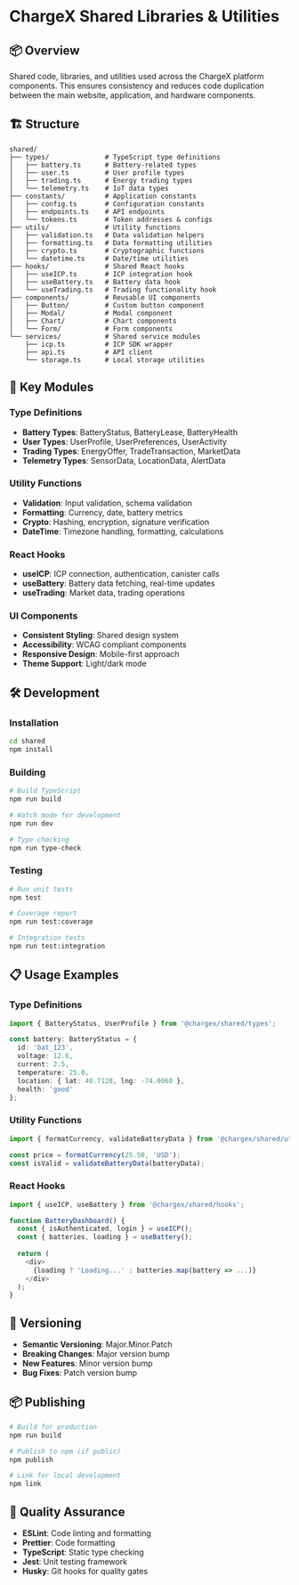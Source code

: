 # ChargeX Shared Libraries & Utilities

## 📦 Overview

Shared code, libraries, and utilities used across the ChargeX platform components. This ensures consistency and reduces code duplication between the main website, application, and hardware components.

## 🏗️ Structure

```
shared/
├── types/              # TypeScript type definitions
│   ├── battery.ts      # Battery-related types
│   ├── user.ts         # User profile types
│   ├── trading.ts      # Energy trading types
│   └── telemetry.ts    # IoT data types
├── constants/          # Application constants
│   ├── config.ts       # Configuration constants
│   ├── endpoints.ts    # API endpoints
│   └── tokens.ts       # Token addresses & configs
├── utils/              # Utility functions
│   ├── validation.ts   # Data validation helpers
│   ├── formatting.ts   # Data formatting utilities
│   ├── crypto.ts       # Cryptographic functions
│   └── datetime.ts     # Date/time utilities
├── hooks/              # Shared React hooks
│   ├── useICP.ts       # ICP integration hook
│   ├── useBattery.ts   # Battery data hook
│   └── useTrading.ts   # Trading functionality hook
├── components/         # Reusable UI components
│   ├── Button/         # Custom button component
│   ├── Modal/          # Modal component
│   ├── Chart/          # Chart components
│   └── Form/           # Form components
└── services/           # Shared service modules
    ├── icp.ts          # ICP SDK wrapper
    ├── api.ts          # API client
    └── storage.ts      # Local storage utilities
```

## 🎯 Key Modules

### Type Definitions
- **Battery Types**: BatteryStatus, BatteryLease, BatteryHealth
- **User Types**: UserProfile, UserPreferences, UserActivity
- **Trading Types**: EnergyOffer, TradeTransaction, MarketData
- **Telemetry Types**: SensorData, LocationData, AlertData

### Utility Functions
- **Validation**: Input validation, schema validation
- **Formatting**: Currency, date, battery metrics
- **Crypto**: Hashing, encryption, signature verification
- **DateTime**: Timezone handling, formatting, calculations

### React Hooks
- **useICP**: ICP connection, authentication, canister calls
- **useBattery**: Battery data fetching, real-time updates
- **useTrading**: Market data, trading operations

### UI Components
- **Consistent Styling**: Shared design system
- **Accessibility**: WCAG compliant components
- **Responsive Design**: Mobile-first approach
- **Theme Support**: Light/dark mode

## 🛠️ Development

### Installation
```bash
cd shared
npm install
```

### Building
```bash
# Build TypeScript
npm run build

# Watch mode for development
npm run dev

# Type checking
npm run type-check
```

### Testing
```bash
# Run unit tests
npm test

# Coverage report
npm run test:coverage

# Integration tests
npm run test:integration
```

## 📋 Usage Examples

### Type Definitions
```typescript
import { BatteryStatus, UserProfile } from '@chargex/shared/types';

const battery: BatteryStatus = {
  id: 'bat_123',
  voltage: 12.6,
  current: 2.5,
  temperature: 25.0,
  location: { lat: 40.7128, lng: -74.0060 },
  health: 'good'
};
```

### Utility Functions
```typescript
import { formatCurrency, validateBatteryData } from '@chargex/shared/utils';

const price = formatCurrency(25.50, 'USD');
const isValid = validateBatteryData(batteryData);
```

### React Hooks
```typescript
import { useICP, useBattery } from '@chargex/shared/hooks';

function BatteryDashboard() {
  const { isAuthenticated, login } = useICP();
  const { batteries, loading } = useBattery();
  
  return (
    <div>
      {loading ? 'Loading...' : batteries.map(battery => ...)}
    </div>
  );
}
```

## 🔄 Versioning

- **Semantic Versioning**: Major.Minor.Patch
- **Breaking Changes**: Major version bump
- **New Features**: Minor version bump
- **Bug Fixes**: Patch version bump

## 📦 Publishing

```bash
# Build for production
npm run build

# Publish to npm (if public)
npm publish

# Link for local development
npm link
```

## 🧪 Quality Assurance

- **ESLint**: Code linting and formatting
- **Prettier**: Code formatting
- **TypeScript**: Static type checking
- **Jest**: Unit testing framework
- **Husky**: Git hooks for quality gates
